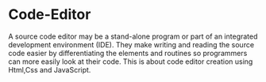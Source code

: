 # Code-Editor
A source code editor may be a stand-alone program or part of an integrated development environment (IDE). 
They make writing and reading the source code easier by differentiating the elements and routines so programmers can more easily look at their code.
This is about code editor creation using Html,Css and JavaScript.

